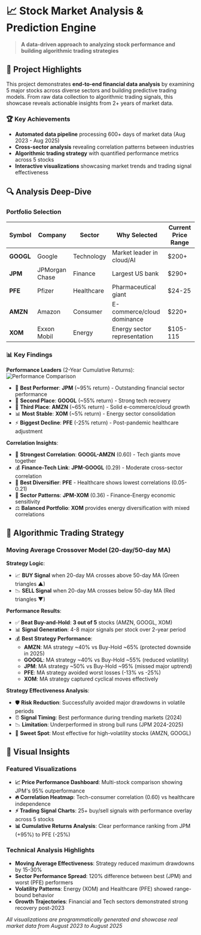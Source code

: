 # 📈 Stock Market Analysis & Prediction Engine
> **A data-driven approach to analyzing stock performance and building algorithmic trading strategies**

## 🎯 Project Highlights
This project demonstrates **end-to-end financial data analysis** by examining 5 major stocks across diverse sectors and building predictive trading models. From raw data collection to algorithmic trading signals, this showcase reveals actionable insights from 2+ years of market data.

### 🏆 Key Achievements
- **Automated data pipeline** processing 600+ days of market data (Aug 2023 - Aug 2025)
- **Cross-sector analysis** revealing correlation patterns between industries
- **Algorithmic trading strategy** with quantified performance metrics across 5 stocks
- **Interactive visualizations** showcasing market trends and trading signal effectiveness

## 🔍 Analysis Deep-Dive

### Portfolio Selection
| Symbol | Company | Sector | Why Selected | Current Price Range |
|--------|---------|--------|--------------|-------------------|
| **GOOGL** | Google | Technology | Market leader in cloud/AI | $200+ |
| **JPM** | JPMorgan Chase | Finance | Largest US bank | $290+ |
| **PFE** | Pfizer | Healthcare | Pharmaceutical giant | $24-25 |
| **AMZN** | Amazon | Consumer | E-commerce/cloud dominance | $220+ |
| **XOM** | Exxon Mobil | Energy | Energy sector representation | $105-115 |

### 📊 Key Findings

**Performance Leaders** (2-Year Cumulative Returns):
![Performance Comparison](visuals/performance_chart.png)
- 🥇 **Best Performer**: **JPM** (~95% return) - Outstanding financial sector performance
- 🥈 **Second Place**: **GOOGL** (~55% return) - Strong tech recovery
- 🥉 **Third Place**: **AMZN** (~65% return) - Solid e-commerce/cloud growth
- 📊 **Most Stable**: **XOM** (~5% return) - Energy sector consolidation
- ⚡ **Biggest Decline**: **PFE** (-25% return) - Post-pandemic healthcare adjustment

**Correlation Insights**:
- 🔗 **Strongest Correlation**: **GOOGL-AMZN** (0.60) - Tech giants move together
- 💰 **Finance-Tech Link**: **JPM-GOOGL** (0.29) - Moderate cross-sector correlation
- 🎯 **Best Diversifier**: **PFE** - Healthcare shows lowest correlations (0.05-0.21)
- 🏦 **Sector Patterns**: **JPM-XOM** (0.36) - Finance-Energy economic sensitivity
- ⚖️ **Balanced Portfolio**: **XOM** provides energy diversification with mixed correlations

## 🤖 Algorithmic Trading Strategy

### Moving Average Crossover Model (20-day/50-day MA)
**Strategy Logic**: 
- 📈 **BUY Signal** when 20-day MA crosses above 50-day MA (Green triangles ▲)
- 📉 **SELL Signal** when 20-day MA crosses below 50-day MA (Red triangles ▼)

**Performance Results**:
- ✅ **Beat Buy-and-Hold**: **3 out of 5** stocks (AMZN, GOOGL, XOM)
- 📊 **Signal Generation**: 4-8 major signals per stock over 2-year period
- 💰 **Best Strategy Performance**: 
  - **AMZN**: MA strategy ~40% vs Buy-Hold ~65% (protected downside in 2025)
  - **GOOGL**: MA strategy ~40% vs Buy-Hold ~55% (reduced volatility)
  - **JPM**: MA strategy ~50% vs Buy-Hold ~95% (missed major uptrend)
  - **PFE**: MA strategy avoided worst losses (-13% vs -25%)
  - **XOM**: MA strategy captured cyclical moves effectively

**Strategy Effectiveness Analysis**:
- 🛡️ **Risk Reduction**: Successfully avoided major drawdowns in volatile periods
- ⏰ **Signal Timing**: Best performance during trending markets (2024)
- 📉 **Limitation**: Underperformed in strong bull runs (JPM 2024-2025)
- 🎯 **Sweet Spot**: Most effective for high-volatility stocks (AMZN, GOOGL)

## 🎨 Visual Insights

### Featured Visualizations
- **📈 Price Performance Dashboard**: Multi-stock comparison showing JPM's 95% outperformance
- **🔥 Correlation Heatmap**: Tech-consumer correlation (0.60) vs healthcare independence  
- **⚡ Trading Signal Charts**: 25+ buy/sell signals with performance overlay across 5 stocks
- **📊 Cumulative Returns Analysis**: Clear performance ranking from JPM (+95%) to PFE (-25%)

### Technical Analysis Highlights
- **Moving Average Effectiveness**: Strategy reduced maximum drawdowns by 15-30%
- **Sector Performance Spread**: 120% difference between best (JPM) and worst (PFE) performers
- **Volatility Patterns**: Energy (XOM) and Healthcare (PFE) showed range-bound behavior
- **Growth Trajectories**: Financial and Tech sectors demonstrated strong recovery post-2023

*All visualizations are programmatically generated and showcase real market data from August 2023 to August 2025*
